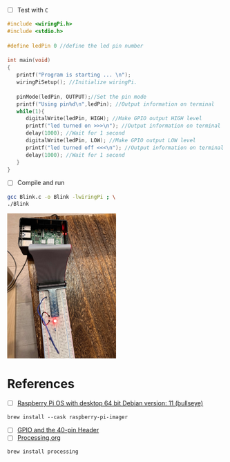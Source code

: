 


- [ ] Test with `C`

```c
#include <wiringPi.h>
#include <stdio.h>

#define ledPin 0 //define the led pin number

int main(void)
{
   printf("Program is starting ... \n"); 
   wiringPiSetup(); //Initialize wiringPi.

   pinMode(ledPin, OUTPUT);//Set the pin mode
   printf("Using pin%d\n",ledPin); //Output information on terminal 
   while(1){
      digitalWrite(ledPin, HIGH); //Make GPIO output HIGH level
      printf("led turned on >>>\n"); //Output information on terminal 
      delay(1000); //Wait for 1 second 
      digitalWrite(ledPin, LOW); //Make GPIO output LOW level
      printf("led turned off <<<\n"); //Output information on terminal 
      delay(1000); //Wait for 1 second
   }
}
```

- [ ] Compile and run

```bash
gcc Blink.c -o Blink -lwiringPi ; \
./Blink
```

<img src=../images/IMG_4405.jpg width=50% height=50% > </img>

# References

- [ ] [Raspberry Pi OS with desktop 64 bit Debian version: 11 (bullseye)](https://downloads.raspberrypi.org/raspios_arm64/images/raspios_arm64-2023-05-03/2023-05-03-raspios-bullseye-arm64.img.xz)
```
brew install --cask raspberry-pi-imager
```
- [ ] [GPIO and the 40-pin Header](https://www.raspberrypi.com/documentation/computers/os.html#gpio-and-the-40-pin-header)
- [ ] [Processing.org](https://processing.org)
```
brew install processing
```
